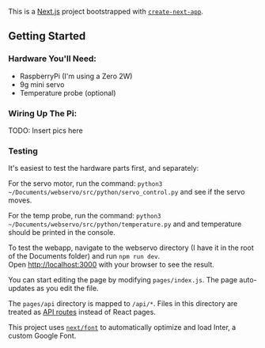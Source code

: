 This is a [Next.js](https://nextjs.org/) project bootstrapped with [`create-next-app`](https://github.com/vercel/next.js/tree/canary/packages/create-next-app).

## Getting Started

### Hardware You'll Need:
- RaspberryPi (I'm using a Zero 2W)
- 9g mini servo
- Temperature probe (optional)

### Wiring Up The Pi:

TODO: Insert pics here


### Testing

It's easiest to test the hardware parts first, and separately:

For the servo motor, run the command: `python3 ~/Documents/webservo/src/python/servo_control.py` and see if the servo moves.

For the temp probe, run the command: `python3 ~/Documents/webservo/src/python/temperature.py` and and temperature should be printed in the console.


To test the webapp, navigate to the webservo directory (I have it in the root of the Documents folder) and run `npm run dev`.  
Open [http://localhost:3000](http://localhost:3000) with your browser to see the result.


You can start editing the page by modifying `pages/index.js`. The page auto-updates as you edit the file.

The `pages/api` directory is mapped to `/api/*`. Files in this directory are treated as [API routes](https://nextjs.org/docs/api-routes/introduction) instead of React pages.

This project uses [`next/font`](https://nextjs.org/docs/basic-features/font-optimization) to automatically optimize and load Inter, a custom Google Font.
